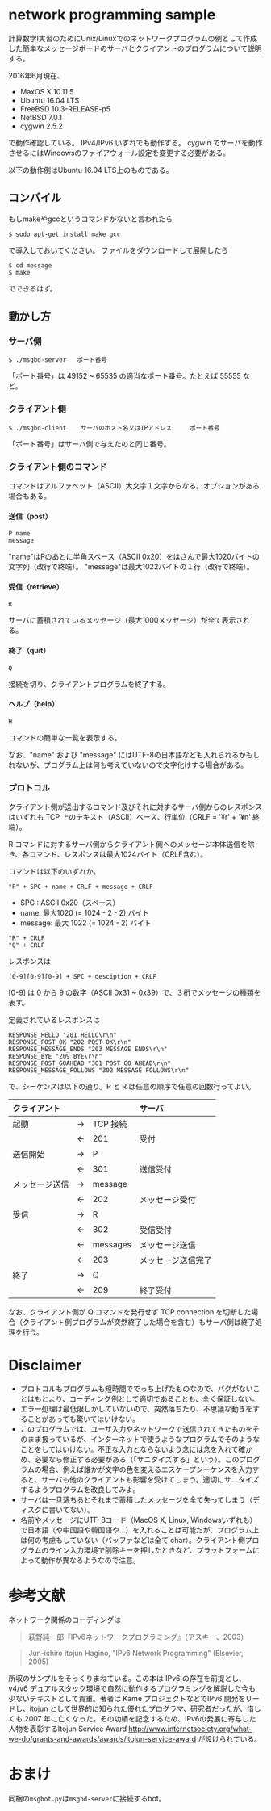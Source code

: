 # network programming sample

計算数学Ⅰ実習のためにUnix/Linuxでのネットワークプログラムの例として作成した簡単なメッセージボードのサーバとクライアントのプログラムについて説明する。

2016年6月現在、

- MaxOS X 10.11.5
- Ubuntu 16.04 LTS
- FreeBSD 10.3-RELEASE-p5
- NetBSD 7.0.1
- cygwin 2.5.2

で動作確認している。
IPv4/IPv6 いずれでも動作する。
cygwin でサーバを動作させるにはWindowsのファイアウォール設定を変更する必要がある。

以下の動作例はUbuntu 16.04 LTS上のものである。

## コンパイル

もしmakeやgccというコマンドがないと言われたら

```
$ sudo apt-get install make gcc
```

で導入しておいてください。
ファイルをダウンロードして展開したら

```
$ cd message
$ make
```
でできるはず。

## 動かし方

### サーバ側
```
$ ./msgbd-server   ポート番号
```
「ポート番号」は 49152 ~ 65535 の適当なポート番号。たとえば 55555 など。

### クライアント側
```
$ ./msgbd-client    サーバのホスト名又はIPアドレス     ポート番号
```
「ポート番号」はサーバ側で与えたのと同じ番号。

### クライアント側のコマンド

コマンドはアルファベット（ASCII）大文字１文字からなる。オプションがある場合もある。

#### 送信（post）
```
P name
message
```
"name"はPのあとに半角スペース（ASCII 0x20）をはさんで最大1020バイトの文字列（改行で終端）。
"message"は最大1022バイトの１行（改行で終端）。

#### 受信（retrieve）
```
R
```
サーバに蓄積されているメッセージ（最大1000メッセージ）が全て表示される。

#### 終了（quit）
```
Q
```
接続を切り、クライアントプログラムを終了する。

#### ヘルプ（help）
```
H
```
コマンドの簡単な一覧を表示する。

なお、"name" および "message" にはUTF-8の日本語なども入れられるかもしれないが、プログラム上は何も考えていないので文字化けする場合がある。

### プロトコル

クライアント側が送出するコマンド及びそれに対するサーバ側からのレスポンスはいずれも TCP 上のテキスト（ASCII）ベース、行単位（CRLF = '¥r' + '¥n' 終端）。

R コマンドに対するサーバ側からクライアント側へのメッセージ本体送信を除き、各コマンド、レスポンスは最大1024バイト（CRLF含む）。

コマンドは以下のいずれか。

```
"P" + SPC + name + CRLF + message + CRLF
```
- SPC : ASCII 0x20（スペース）
- name: 最大1020 (= 1024 - 2 - 2) バイト
- message: 最大 1022 (= 1024 - 2) バイト

```
"R" + CRLF
"Q" + CRLF
```

レスポンスは
```
[0-9][0-9][0-9] + SPC + desciption + CRLF
```
[0-9] は 0 から 9 の数字（ASCII 0x31 ~ 0x39）で、３桁でメッセージの種類を表す。

定義されているレスポンスは

```
RESPONSE_HELLO "201 HELLO\r\n"
RESPONSE_POST_OK "202 POST OK\r\n"
RESPONSE_MESSAGE_ENDS "203 MESSAGE ENDS\r\n"
RESPONSE_BYE "209 BYE\r\n"
RESPONSE_POST_GOAHEAD "301 POST GO AHEAD\r\n"
RESPONSE_MESSAGE_FOLLOWS "302 MESSAGE FOLLOWS\r\n"
```

で、シーケンスは以下の通り。P と R は任意の順序で任意の回数行ってよい。

|クライアント|  |サーバ|
|:---------|:-|:----|
|起動|→　TCP 接続||
| 	 |←　201|	 受付|
|送信開始	 |→　P||	 
| 	 |←　301|	 送信受付|
| メッセージ送信	|→　message|
| 	 |←　202|	 メッセージ受付|
| 受信	|→　R||
| 	 |←　302|受信受付|
| 	 |←　messages|メッセージ送信|
| 	 |←　203|メッセージ送信完了|
| 終了	 |→　Q||
| 	 |←　209|終了受付|

なお、クライアント側が Q コマンドを発行せず TCP connection を切断した場合（クライアント側プログラムが突然終了した場合を含む）もサーバ側は終了処理を行う。

# Disclaimer

* プロトコルもプログラムも短時間ででっち上げたものなので、バグがないことはもとより、コーディング例として適切であることも、全く保証しない。
* エラー処理は最低限しかしていないので、突然落ちたり、不思議な動きをすることがあっても驚いてはいけない。
* このプログラムでは、ユーザ入力やネットワークで送信されてきたものをそのまま扱っているが、インターネットで使うようなプログラムでそのようなことをしてはいけない。不正な入力とならないよう念には念を入れて確かめ、必要なら修正する必要がある（「サニタイズする」という）。このプログラムの場合、例えば誰かが文字の色を変えるエスケープシーケンスを入力すると、サーバも他のクライアントも影響を受けてしまう。適切にサニタイズするようプログラムを改良してみよ。
* サーバは一旦落ちるとそれまで蓄積したメッセージを全て失ってしまう（ディスクに書いてない）。
* 名前やメッセージにUTF-8コード（MacOS X, Linux, Windowsいずれも）で日本語（や中国語や韓国語や…）を入れることは可能だが、プログラム上は何の考慮もしていない（バッファなどは全て char）。クライアント側プログラムのライン入力環境で削除キーを押したときなど、プラットフォームによって動作が異なるようなので注意。

# 参考文献

ネットワーク関係のコーディングは

> 萩野純一郎『IPv6ネットワークプログラミング』（アスキー、2003）

> Jun-ichiro itojun Hagino, "IPv6 Network Programming" (Elsevier, 2005)

所収のサンプルをそっくりまねている。この本は IPv6 の存在を前提とし、v4/v6 デュアルスタック環境で自然に動作するプログラミングを解説した今も少ないテキストとして貴重。著者は Kame プロジェクトなどでIPv6 開発をリードし、itojun として世界的に知られた優れたプログラマ、研究者だったが、惜しくも 2007 年に亡くなった。その功績を記念するため、IPv6の発展に寄与した人物を表彰するItojun Service Award http://www.internetsociety.org/what-we-do/grants-and-awards/awards/itojun-service-award が設けられている。

# おまけ

同梱の`msgbot.py`は`msgbd-server`に接続するbot。
